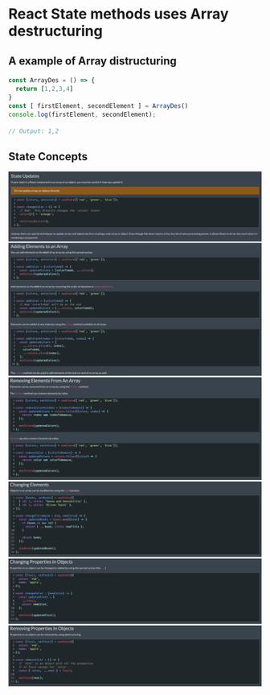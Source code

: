 # React State methods uses Array destructuring

## A example of Array distructuring

```js
const ArrayDes = () => {
  return [1,2,3,4]
}
const [ firstElement, secondElement ] = ArrayDes()
console.log(firstElement, secondElement);

// Output: 1,2
```

## State Concepts

<img src="./conceptsPNGS/stateUpdates.png" alt="State Updates">
<img src="./conceptsPNGS/addingElementsToAnArray.png" alt="Adding Elements To An Array">
<img src="./conceptsPNGS/removingElementsFromAnArray.png" alt="Removing Elements From An Array">
<img src="./conceptsPNGS/changingElements.png" alt="Changing Elements">
<img src="./conceptsPNGS/changingPropertiesInObjects.png" alt="Changing Properties In Objects">
<img src="./conceptsPNGS/removingPropertiesInObjects.png" alt="Removing Properties In Objects">